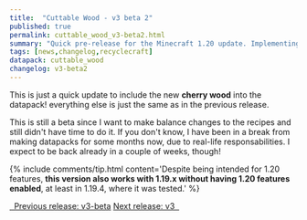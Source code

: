 ```yaml
---
title:  "Cuttable Wood - v3 beta 2"
published: true
permalink: cuttable_wood_v3-beta2.html
summary: "Quick pre-release for the Minecraft 1.20 update. Implementing cherry wood."
tags: [news,changelog,recyclecraft]
datapack: cuttable_wood
changelog: v3-beta2
---
```


This is just a quick update to include the new **cherry wood** into the datapack! everything else is just the same as in the previous release.

This is still a beta since I want to make balance changes to the recipes and still didn't have time to do it. If you don't know, I have been in a break from making datapacks for some months now, due to real-life responsabilities. I expect to be back already in a couple of weeks, though!

{% include comments/tip.html content='Despite being intended for 1.20 features, **this version also works with 1.19.x without having 1.20 features enabled**, at least in 1.19.4, where it was tested.' %}

<div class="btn-group">
    <a href="cuttable_wood_v3-beta.html" role="button" class="btn btn-primary"><i class="fa fa-caret-left"></i>&nbsp; Previous release: v3-beta</a>
    <a href="cuttable_wood_v3.html" role="button" class="btn btn-primary">Next release: v3 &nbsp;<i class="fa fa-caret-right"></i></a>
</div>